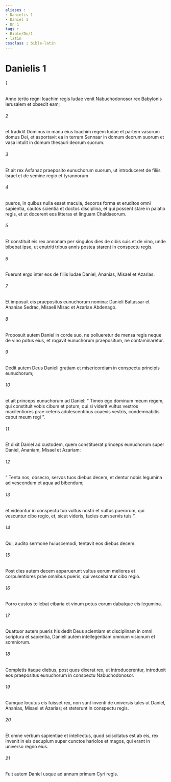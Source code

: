```yaml
---
aliases : 
- Danielis 1
- Daniel 1
- Dn 1
tags : 
- Bible/Dn/1
- latin
cssclass : bible-latin
---
```


# Danielis 1

###### 1
Anno tertio regni Ioachim regis Iudae venit Nabuchodonosor rex Babylonis Ierusalem et obsedit eam; 
###### 2
et tradidit Dominus in manu eius Ioachim regem Iudae et partem vasorum domus Dei, et asportavit ea in terram Sennaar in domum deorum suorum et vasa intulit in domum thesauri deorum suorum.
###### 3
Et ait rex Asfanaz praeposito eunuchorum suorum, ut introduceret de filiis Israel et de semine regio et tyrannorum 
###### 4
pueros, in quibus nulla esset macula, decoros forma et eruditos omni sapientia, cautos scientia et doctos disciplina, et qui possent stare in palatio regis, et ut docerent eos litteras et linguam Chaldaeorum. 
###### 5
Et constituit eis rex annonam per singulos dies de cibis suis et de vino, unde bibebat ipse, ut enutriti tribus annis postea starent in conspectu regis. 
###### 6
Fuerunt ergo inter eos de filiis Iudae Daniel, Ananias, Misael et Azarias. 
###### 7
Et imposuit eis praepositus eunuchorum nomina: Danieli Baltassar et Ananiae Sedrac, Misaeli Misac et Azariae Abdenago.
###### 8
Proposuit autem Daniel in corde suo, ne pollueretur de mensa regis neque de vino potus eius, et rogavit eunuchorum praepositum, ne contaminaretur. 
###### 9
Dedit autem Deus Danieli gratiam et misericordiam in conspectu principis eunuchorum; 
###### 10
et ait princeps eunuchorum ad Daniel: “ Timeo ego dominum meum regem, qui constituit vobis cibum et potum; qui si viderit vultus vestros macilentiores prae ceteris adulescentibus coaevis vestris, condemnabitis caput meum regi ”. 
###### 11
Et dixit Daniel ad custodem, quem constituerat princeps eunuchorum super Daniel, Ananiam, Misael et Azariam: 
###### 12
“ Tenta nos, obsecro, servos tuos diebus decem, et dentur nobis legumina ad vescendum et aqua ad bibendum; 
###### 13
et videantur in conspectu tuo vultus nostri et vultus puerorum, qui vescuntur cibo regio, et, sicut videris, facies cum servis tuis ”.
###### 14
Qui, audito sermone huiuscemodi, tentavit eos diebus decem. 
###### 15
Post dies autem decem apparuerunt vultus eorum meliores et corpulentiores prae omnibus pueris, qui vescebantur cibo regio.
###### 16
Porro custos tollebat cibaria et vinum potus eorum dabatque eis legumina.
###### 17
Quattuor autem pueris his dedit Deus scientiam et disciplinam in omni scriptura et sapientia, Danieli autem intellegentiam omnium visionum et somniorum. 
###### 18
Completis itaque diebus, post quos dixerat rex, ut introducerentur, introduxit eos praepositus eunuchorum in conspectu Nabuchodonosor. 
###### 19
Cumque locutus eis fuisset rex, non sunt inventi de universis tales ut Daniel, Ananias, Misael et Azarias; et steterunt in conspectu regis. 
###### 20
Et omne verbum sapientiae et intellectus, quod sciscitatus est ab eis, rex invenit in eis decuplum super cunctos hariolos et magos, qui erant in universo regno eius. 
###### 21
Fuit autem Daniel usque ad annum primum Cyri regis.
